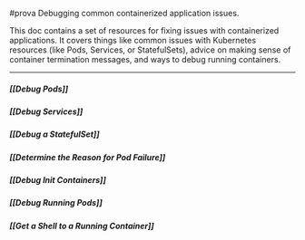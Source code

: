 #prova 
Debugging common containerized application issues.

This doc contains a set of resources for fixing issues with containerized applications. It covers things like common issues with Kubernetes resources (like Pods, Services, or StatefulSets), advice on making sense of container termination messages, and ways to debug running containers.

---

##### [[Debug Pods]]

##### [[Debug Services]]

##### [[Debug a StatefulSet]]

##### [[Determine the Reason for Pod Failure]]

##### [[Debug Init Containers]]

##### [[Debug Running Pods]]

##### [[Get a Shell to a Running Container]]
